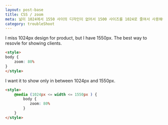 ```yaml
---
layout: post-base
title: CSS / zoom
meta: 넓이 1024에서 1550 사이의 디자인이 없어서 1500 사이즈를 1024로 줄여서 사용해야 했다.
category: troubleShoot
---
```


I miss 1024px design for product, but I have 1550px. The best way to resovle for showing clients.

```html
<style>
body {
    zoom: 80%
}
</style>
```

I want it to show only in between 1024px and 1550px.

```html
<style>
    @media (1024px <= width <= 1550px ) {
        body {
           zoom: 80%
        }
    }
</style>
```
